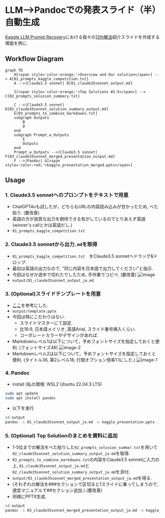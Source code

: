 # LLM-->Pandocでの発表スライド（半）自動生成
[Kaggle LLM Prompt Recovery](https://www.kaggle.com/competitions/llm-prompt-recovery/overview)における我々の[12th解法](https://www.kaggle.com/competitions/llm-prompt-recovery/discussion/494526)紹介スライドを作成する場面を例に.

## Workflow Diagram

```mermaid
graph TD
    H[<span style='color:orange;'>Overview and Our solution</span>] --> A[01_prompts_kaggle_competition.txt]
    A -->|Claude3.5 sonnet| B[01_claude35sonnet_output.md]

    I[<span style='color:orange;'>Top Solutions #1-5</span>] --> C[02_prompts_solusion_summary.txt]
    
    C -->|Claude3.5 sonnet| D[02_claude35sonnet_solution_summary_output.md]
    E[03_prompts_to_combine_markdowns.txt]
    subgraph Outputs
        B
        D
    end
    subgraph Prompt_w_Outputs
        E
        Outputs
    end
    Prompt_w_Outputs -->|Claude3.5 sonnet| F[03_claude35sonnet_merged_presentation_output.md]
    F -->|Pandoc| G[<span style='color:red;'>kaggle_presentation_merged.pptx</span>]
```

## Usage
### 1. Claude3.5 sonnetへのプロンプトをテキストで用意
- ChatGPT4oも試したが，どちらもURLの内容読み込みが甘かったため, べた貼り. (要改善)
- 英語の方が良質な出力を期待できる気がしているのでとりあえず英語 (winner's callとかは英語だし.)
- `01_prompts_kaggle_competition.txt`

### 2. Claude3.5 sonnetから出力`.md`を取得
- `01_prompts_kaggle_competition.txt`　をClaude3.5 sonnetへドラッグ&ドロップ.
- 最初は英語の出力なので, "同じ内容を日本語で出力してください"と指示.
- 今回はなぜか途中で切れたりしたため, 手作業でコピペ. (要改善)
  ![image](https://github.com/Masaaaato/LLM-Pandoc-PPTX/assets/93956588/e00f55f0-4e4e-48b4-8338-12a0d0de47f2)
- `output/01_claude35sonnet_output_ja.md`

### 3. (Optional)スライドテンプレートを用意
- [ここ](https://yyhhyy.hatenablog.com/entry/2019/10/22/100000)を参考にした.
- `output/template.pptx`
- 今回は特にこだわりはない.
    - スライドマスターにて設定.
    - 比16:9, 日本語メイリオ, 英語Arial, スライド番号挿入くらい.
    - コーポレートカラーやデザインがあれば.
- Markdownレベル1は以下について，予めフォントサイズを指定しておくと便利. (フォントサイズ48)
  ![image-2](https://github.com/Masaaaato/LLM-Pandoc-PPTX/assets/93956588/b9271cb9-5773-4f98-ac90-3139f869120a)
- Markdownレベル2は以下について，予めフォントサイズを指定しておくと便利. (タイトル36, 第2レベル18, 行間オプション倍率1.1にした.)
  ![image-1](https://github.com/Masaaaato/LLM-Pandoc-PPTX/assets/93956588/1d736727-f4b0-4e78-a7cb-2817f9594e49)


### 4. Pandoc
- install (私の環境: WSL2 Ubuntu 22.04.3 LTS)
```bash
sudo apt update
sudo apt install pandoc
```
- 以下を実行
```bash
cd output
pandoc -s 01_claude35sonnet_output_ja.md -o kaggle_presentation.pptx --reference-doc=template.pptx
```

### 5. (Optional) Top Solutionのまとめを資料に追加
- 1-5位までの解法をべた貼りした`02_prompts_solusion_summar.txt`を用いて`02_claude35sonnet_solution_summary_output_ja.md`を取得.
- `03_prompts_to_combine_markdowns.txt`の内容をClaude3.5 sonnetに入力の上, `01_claude35sonnet_output_ja.md`と`02_claude35sonnet_solution_summary_output_ja.md`を添付.
- `output/03_claude35sonnet_merged_presentation_output_ja.md`を得る.
- (それぞれの解法を###セクションで区切ると1スライドに乗ってしまうので, 適宜マニュアルで##セクション追加.) (要改善)
- 同様にPPTX生成.
```bash
cd output
pandoc -s 03_claude35sonnet_merged_presentation_output_ja.md -o kaggle_presentation_merged.pptx --reference-doc=template.pptx
```
